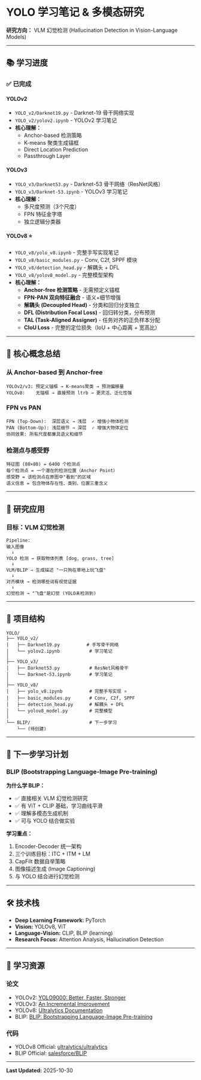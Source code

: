 # YOLO 学习笔记 & 多模态研究

**研究方向：** VLM 幻觉检测 (Hallucination Detection in Vision-Language Models)

---

## 📚 学习进度

### ✅ 已完成

#### **YOLOv2**
- `YOLO_v2/Darknet19.py` - Darknet-19 骨干网络实现
- `YOLO_v2/yolov2.ipynb` - YOLOv2 学习笔记
- **核心理解：**
  - Anchor-based 检测策略
  - K-means 聚类生成锚框
  - Direct Location Prediction
  - Passthrough Layer

#### **YOLOv3**
- `YOLO_v3/Darknet53.py` - Darknet-53 骨干网络（ResNet风格）
- `YOLO_v3/Darknet-53.ipynb` - YOLOv3 学习笔记
- **核心理解：**
  - 多尺度预测（3个尺度）
  - FPN 特征金字塔
  - 独立逻辑分类器

#### **YOLOv8** ⭐
- `YOLO_v8/yolo_v8.ipynb` - 完整手写实现笔记
- `YOLO_v8/basic_modules.py` - Conv, C2f, SPPF 模块
- `YOLO_v8/detection_head.py` - 解耦头 + DFL
- `YOLO_v8/yolov8_model.py` - 完整模型架构
- **核心理解：**
  - **Anchor-free 检测策略** - 无需预定义锚框
  - **FPN-PAN 双向特征融合** - 语义+细节增强
  - **解耦头 (Decoupled Head)** - 分类和回归分支独立
  - **DFL (Distribution Focal Loss)** - 回归转分类，分布预测
  - **TAL (Task-Aligned Assigner)** - 任务对齐的正负样本分配
  - **CIoU Loss** - 完整的定位损失（IoU + 中心距离 + 宽高比）

---

## 🎯 核心概念总结

### **从 Anchor-based 到 Anchor-free**
```
YOLOv2/v3: 预定义锚框 → K-means聚类 → 预测偏移量
YOLOv8:    无锚框 → 直接预测 ltrb → 更灵活、泛化性强
```

### **FPN vs PAN**
```
FPN (Top-Down):  深层语义 → 浅层  ✓ 增强小物体检测
PAN (Bottom-Up): 浅层细节 → 深层  ✓ 增强大物体定位
协同效果: 所有尺度都兼具语义和细节
```

### **检测点与感受野**
```
特征图 (80×80) = 6400 个检测点
每个检测点 = 一个潜在的检测位置（Anchor Point）
感受野 = 该检测点在原图中"看到"的区域
语义信息 = 包含物体存在性、类别、位置三重含义
```

---

## 🔬 研究应用

### **目标：VLM 幻觉检测**

```
Pipeline:
输入图像
  ↓
YOLO 检测 → 获取物体列表 [dog, grass, tree]
  ↓
VLM/BLIP → 生成描述 "一只狗在草地上玩飞盘"
  ↓
对齐模块 → 检测哪些词有视觉证据
  ↓
幻觉检测 → "飞盘"是幻觉 (YOLO未检测到)
```

---

## 📂 项目结构

```
YOLO/
├── YOLO_v2/
│   ├── Darknet19.py          # 手写骨干网络
│   └── yolov2.ipynb           # 学习笔记
│
├── YOLO_v3/
│   ├── Darknet53.py           # ResNet风格骨干
│   └── Darknet-53.ipynb       # 学习笔记
│
├── YOLO_v8/
│   ├── yolo_v8.ipynb          # 完整手写实现 ⭐
│   ├── basic_modules.py       # Conv, C2f, SPPF
│   ├── detection_head.py      # 解耦头 + DFL
│   └── yolov8_model.py        # 完整模型
│
└── BLIP/                      # 下一步学习
    └── (待创建)
```

---

## 🚀 下一步学习计划

### **BLIP (Bootstrapping Language-Image Pre-training)**

**为什么学 BLIP：**
- ✅ 直接相关 VLM 幻觉检测研究
- ✅ 有 ViT + CLIP 基础，学习曲线平滑
- ✅ 理解多模态生成机制
- ✅ 可与 YOLO 结合做实验

**学习重点：**
1. Encoder-Decoder 统一架构
2. 三个训练目标：ITC + ITM + LM
3. CapFilt 数据自举策略
4. 图像描述生成 (Image Captioning)
5. 与 YOLO 结合进行幻觉检测

---

## 🛠️ 技术栈

- **Deep Learning Framework:** PyTorch
- **Vision:** YOLOv8, ViT
- **Language-Vision:** CLIP, BLIP (learning)
- **Research Focus:** Attention Analysis, Hallucination Detection

---

## 📖 学习资源

### **论文**
- YOLOv2: [YOLO9000: Better, Faster, Stronger](https://arxiv.org/abs/1612.08242)
- YOLOv3: [An Incremental Improvement](https://arxiv.org/abs/1804.02767)
- YOLOv8: [Ultralytics Documentation](https://docs.ultralytics.com/)
- BLIP: [BLIP: Bootstrapping Language-Image Pre-training](https://arxiv.org/abs/2201.12086)

### **代码**
- YOLOv8 Official: [ultralytics/ultralytics](https://github.com/ultralytics/ultralytics)
- BLIP Official: [salesforce/BLIP](https://github.com/salesforce/BLIP)

---

**Last Updated:** 2025-10-30

